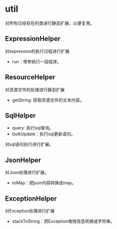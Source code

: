# util

对所有已经存在的类进行静态扩展，以便复用。

## ExpressionHelper

对expression的执行过程进行扩展

- run：带参执行一段程序。

## ResourceHelper

对资源文件的处理进行静态扩展

- getString: 获取资源文件的文本内容。

## SqlHelper

- query: 执行sql查询。
- bulkUpdate：执行sql更新语句。

对sql语句执行进行扩展。

## JsonHelper

对Json处理进行扩展。

- toMap：把json内容转换成map。

## ExceptionHelper

对Exception处理进行扩展

- stackToString：把Exception堆栈信息转换成字符串。
